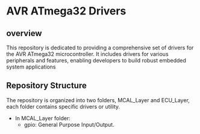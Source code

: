 # AVR ATmega32 Drivers

## overview
This repository is dedicated to providing a comprehensive set of drivers for the AVR ATmega32 microcontroller. It includes drivers for various peripherals and features, enabling developers to build robust embedded system applications

## Repository Structure
The repository is organized into two folders, MCAL_Layer and ECU_Layer, each folder contains specific drivers or utility.
- In MCAL_Layer folder:
  -  gpio: General Purpose Input/Output.

